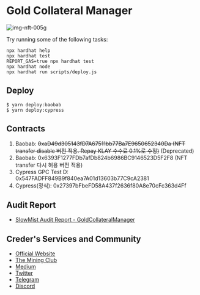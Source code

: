 # Gold Collateral Manager

![img-nft-005g](https://github.com/CrederLabs/Gold-Collateral-Manager/assets/34641838/3b235317-a1ca-4b89-8c69-cadfb3997a25)

Try running some of the following tasks:

```shell
npx hardhat help
npx hardhat test
REPORT_GAS=true npx hardhat test
npx hardhat node
npx hardhat run scripts/deploy.js
```

## Deploy

```
$ yarn deploy:baobab
$ yarn deploy:cypress
```

## Contracts

1. Baobab: ~~0xaD49d305143fD7A67511bb77Ba7E9650652340Da (NFT transfer disable 버전 적용. Repay KLAY 수수료 0.1%로 수정)~~ (Deprecated)
2. Baobab: 0x6393F1277FDb7afDb824b6986BC9146523D5F2F8 (NFT transfer 다시 허용 버전 적용)
2. Cypress GPC Test D: 0x547FADFF849B9f840ea7A01d13603b77C9cA2381 
3. Cypress(정식): 0x27397bFbeFD58A437f2636f80A8e70cFc363d4Ff

## Audit Report

- [SlowMist Audit Report - GoldCollateralManager](https://github.com/CrederLabs/audit/blob/main/GoldCollateralManager/SlowMist%20Audit%20Report%20-%20GoldCollateralManager.pdf)

## Creder's Services and Community

- [Official Website](https://www.creder.biz)
- [The Mining Club](https://theminingclub.io)
- [Medium](https://medium.com/@creder2022)
- [Twitter](https://twitter.com/creder_official)
- [Telegram](https://t.me/creder_tg)
- [Discord](https://discord.com/invite/dR6FD4BYNk)